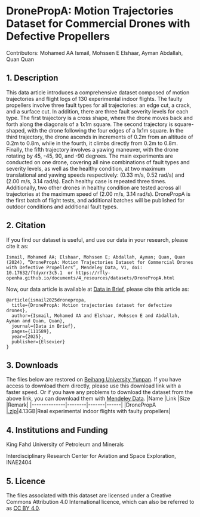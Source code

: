 # DronePropA: Motion Trajectories Dataset for Commercial Drones with Defective Propellers

Contributors:
Mohamed AA Ismail, Mohssen E Elshaar, Ayman Abdallah, Quan Quan

## 1. Description

This data article introduces a comprehensive dataset composed of motion trajectories and flight logs of 130 experimental indoor flights. The faulty propellers involve three fault types for all trajectories: an edge cut, a crack, and a surface cut. In addition, there are three fault severity levels for each type. The first trajectory is a cross shape, where the drone moves back and forth along the diagonals of a 1x1m square. The second trajectory is square-shaped, with the drone following the four edges of a 1x1m square. In the third trajectory, the drone ascends in increments of 0.2m from an altitude of 0.2m to 0.8m, while in the fourth, it climbs directly from 0.2m to 0.8m. Finally, the fifth trajectory involves a yawing maneuver, with the drone rotating by 45, -45, 90, and -90 degrees. The main experiments are conducted on one drone, covering all nine combinations of fault types and severity levels, as well as the healthy condition, at two maximum translational and yawing speeds respectively: (0.33 m/s, 0.52 rad/s) and (2.00 m/s, 3.14 rad/s). Each healthy case is repeated three times. Additionally, two other drones in healthy condition are tested across all trajectories at the maximum speed of (2.00 m/s, 3.14 rad/s). DronePropA is the first batch of flight tests, and additional batches will be published for outdoor conditions and additional fault types.

## 2. Citation
If you find our dataset is useful, and use our data in your research, please cite it as:
```
Ismail, Mohamed AA; Elshaar, Mohssen E; Abdallah, Ayman; Quan, Quan (2024), “DronePropA: Motion Trajectories Dataset for Commercial Drones with Defective Propellers”, Mendeley Data, V1, doi: 10.17632/ftdyxrr3c5.1  or https://rfly-openha.github.io/documents/4_resources/datasets/DronePropA.html
```
Now, our data article is available at [Data in Brief](https://www.sciencedirect.com/science/article/pii/S235234092500321X), please cite this article as:
``` 
@article{ismail2025dronepropa,
  title={DronePropA: Motion trajectories dataset for defective drones},
  author={Ismail, Mohamed AA and Elshaar, Mohssen E and Abdallah, Ayman and Quan, Quan},
  journal={Data in Brief},
  pages={111589},
  year={2025},
  publisher={Elsevier}
}
```
## 3. Downloads
The files below are restored on [Beihang University Yunpan](https://bhpan.buaa.edu.cn/link/AADDCA6B333A064905A3C49ACD465AC5AC). If you have access to download them directly, please use this download link with a faster speed. Or if you have any problems to download the dataset from the above link, you can download them with [Mendeley Data](https://data.mendeley.com/datasets/ftdyxrr3c5/1).
|Name          |Link    |Size   |Remark|
|--------------|--------|-------|------|
|DronePropA    |[.zip](https://bhpan.buaa.edu.cn/link/AA5657EF2A1DE84AA89F2A3239DEA6A02B)|4.13GB|Real experimental indoor flights with faulty propellers|

## 4. Institutions and Funding
King Fahd University of Petroleum and Minerals

Interdisciplinary Research Center for Aviation and Space Exploration, INAE2404

## 5. Licence
The files associated with this dataset are licensed under a Creative Commons Attribution 4.0 International licence, which can also be referred to as [CC BY 4.0](https://creativecommons.org/licenses/by/4.0/).